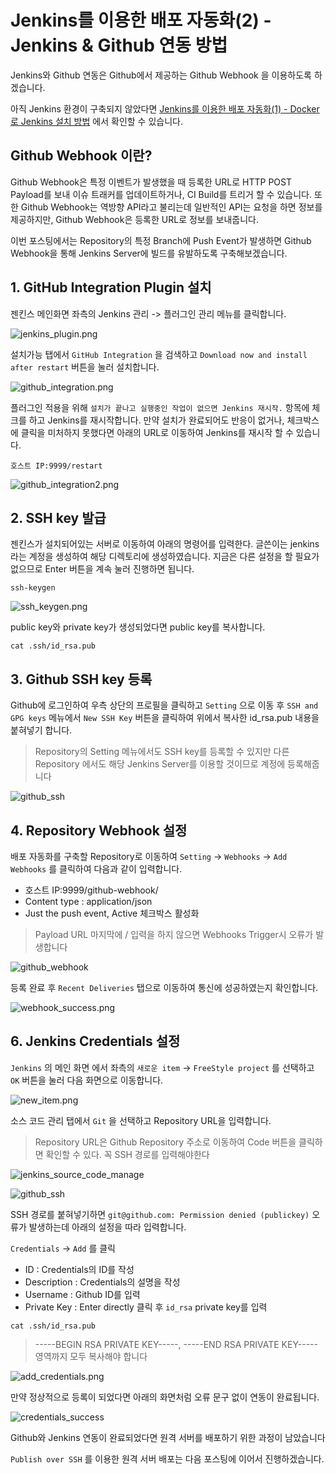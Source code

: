 # Jenkins를 이용한 배포 자동화(2) - Jenkins & Github 연동 방법

Jenkins와 Github 연동은 Github에서 제공하는 Github Webhook 을 이용하도록 하겠습니다.

아직 Jenkins 환경이 구축되지 않았다면 [Jenkins를 이용한 배포 자동화(1) - Docker로 Jenkins 설치 방법](/jenkins를_이용한_배포_자동화_구축(1).md) 에서 확인할 수 있습니다.

## Github Webhook 이란?

Github Webhook은 특정 이벤트가 발생했을 때 등록한 URL로 HTTP POST Payload를 보내 이슈 트래커를 업데이트하거나, CI Build를 트리거 할 수 있습니다. 또한 Github
Webhook는 역방향 API라고 불리는데 일반적인 API는 요청을 하면 정보를 제공하지만, Github Webhook은 등록한 URL로 정보를 보내줍니다.

이번 포스팅에서는 Repository의 특정 Branch에 Push Event가 발생하면 Github Webhook을 통해 Jenkins Server에 빌드를 유발하도록 구축해보겠습니다.

## 1. GitHub Integration Plugin 설치

젠킨스 메인화면 좌측의 Jenkins 관리 -> 플러그인 관리 메뉴를 클릭합니다.

![jenkins_plugin.png](../images/jenkins_plugin.png)

설치가능 탭에서 `GitHub Integration` 을 검색하고 `Download now and install after restart` 버튼을 눌러 설치합니다.

![github_integration.png](../images/github_integration1.png)

플러그인 적용을 위해 `설치가 끝나고 실행중인 작업이 없으면 Jenkins 재시작.` 항목에 체크를 하고 Jenkins를 재시작합니다. 만약 설치가 완료되어도 반응이 없거나, 체크박스에 클릭을 미처하지 못했다면
아래의 URL로 이동하여 Jenkins를 재시작 할 수 있습니다.

```
호스트 IP:9999/restart
```

![github_integration2.png](../images/github_integration2.png)

## 2. SSH key 발급

젠킨스가 설치되어있는 서버로 이동하여 아래의 명령어를 입력한다. 글쓴이는 jenkins 라는 계정을 생성하여 해당 디렉토리에 생성하였습니다. 지금은 다른 설정을 할 필요가 없으므로 Enter 버튼을 계속 눌러 진행하면
됩니다.

```
ssh-keygen
```

![ssh_keygen.png](../images/ssh_keygen.png)

public key와 private key가 생성되었다면 public key를 복사합니다.

```
cat .ssh/id_rsa.pub
```

## 3. Github SSH key 등록

Github에 로그인하여 우측 상단의 프로필을 클릭하고 `Setting` 으로 이동 후 `SSH and GPG keys` 메뉴에서 `New SSH Key` 버튼을 클릭하여 위에서 복사한 id_rsa.pub 내용을
붙혀넣기 합니다.

> Repository의 Setting 메뉴에서도 SSH key를 등록할 수 있지만 다른 Repository 에서도 해당 Jenkins Server를 이용할 것이므로 계정에 등록해줍니다

![github_ssh](../images/github_ssh.png)

## 4. Repository Webhook 설정

배포 자동화를 구축할 Repository로 이동하여 `Setting` -> `Webhooks` -> `Add Webhooks` 를 클릭하여 다음과 같이 입력합니다.

- 호스트 IP:9999/github-webhook/
- Content type : application/json
- Just the push event, Active 체크박스 활성화

> Payload URL 마지막에 / 입력을 하지 않으면 Webhooks Trigger시 오류가 발생합니다

![github_webhook](../images/github_webhook.png)

등록 완료 후 `Recent Deliveries` 탭으로 이동하여 통신에 성공하였는지 확인합니다.

![webhook_success.png](../images/webhook_success.png)

## 6. Jenkins Credentials 설정

`Jenkins` 의 메인 화면 에서 좌측의 `새로운 item` -> `FreeStyle project` 를 선택하고 `OK` 버튼을 눌러 다음 화면으로 이동합니다.

![new_item.png](../images/new_item.png)

소스 코드 관리 탭에서 `Git` 을 선택하고 Repository URL을 입력합니다.

> Repository URL은 Github Repository 주소로 이동하여 Code 버튼을 클릭하면 확인할 수 있다. 꼭 SSH 경로를 입력해야한다

![jenkins_source_code_manage](../images/jenkins_source_code_manage.png)

![github_ssh](../images/github_ssh_clone.png)

SSH 경로를 붙혀넣기하면 `git@github.com: Permission denied (publickey)` 오류가 발생하는데 아래의 설정을 따라 입력합니다.

`Credentials` -> `Add` 를 클릭

- ID : Credentials의 ID를 작성
- Description : Credentials의 설명을 작성
- Username : Github ID를 입력
- Private Key : Enter directly 클릭 후 `id_rsa` private key를 입력

```
cat .ssh/id_rsa.pub
```

> -----BEGIN RSA PRIVATE KEY-----, -----END RSA PRIVATE KEY----- 영역까지 모두 복사해야 합니다

![add_credentials.png](../images/add_credentials.png)

만약 정상적으로 등록이 되었다면 아래의 화면처럼 오류 문구 없이 연동이 완료됩니다.

![credentials_success](../images/credentials_success.png)

Github와 Jenkins 연동이 완료되었다면 원격 서버를 배포하기 위한 과정이 남았습니다

`Publish over SSH` 를 이용한 원격 서버 배포는 다음 포스팅에 이어서 진행하겠습니다.


